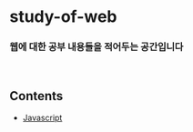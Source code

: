 # study-of-web
### 웹에 대한 공부 내용들을 적어두는 공간입니다

<br/>

## Contents
- [Javascript](https://github.com/leejiwon6315/study-of-web/tree/master/JavaScript)
